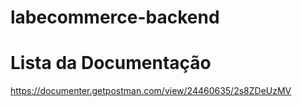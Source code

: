 # labecommerce-backend

# Lista da Documentação

https://documenter.getpostman.com/view/24460635/2s8ZDeUzMV